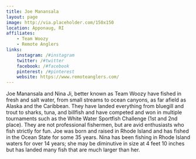 ```yaml
---
title: Joe Manansala 
layout: page
image: http://via.placeholder.com/150x150
location: Apponaug, RI
affiliates: 
    - Team Woozy
    - Remote Anglers
links:
    instagram: /#instagram
    twitter: /#twitter
    facebook: /#facebook
    pinterest: /#pinterest
    website: https://www.remoteanglers.com/
---
```


Joe Manansala and Nina Ji, better known as Team Woozy have fished in fresh and salt water, from small streams to ocean canyons, as far afield as Alaska and the Caribbean. They have landed everything from bluegill and trout to sharks, tuna, and billfish and have competed and won in multiple tournaments such as the White Water Sportfish Challenge (1st and 2nd place). They are not professional fishermen, but are avid enthusiasts who fish strictly for fun. Joe was born and raised in Rhode Island and has fished in the Ocean State for some 35 years. Nina has been fishing in Rhode Island waters for over 14 years; she may be diminutive in size at 4 feet 10 inches but has landed many fish that are much larger than her.